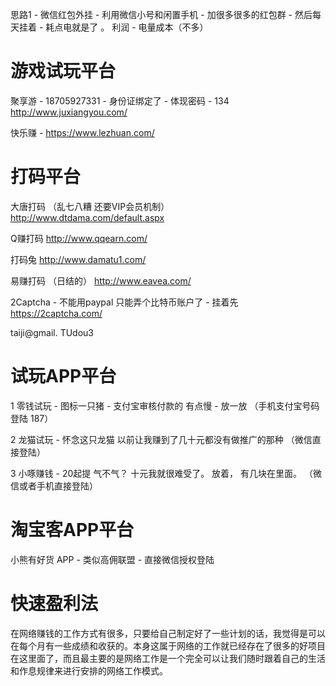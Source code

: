 

思路1 - 微信红包外挂 - 利用微信小号和闲置手机 - 加很多很多的红包群 - 然后每天挂着 - 耗点电就是了 。   利润 - 电量成本（不多） 

# 游戏试玩平台

聚享游 - 18705927331 - 身份证绑定了 - 体现密码 - 134 
http://www.juxiangyou.com/

快乐赚 - https://www.lezhuan.com/


# 打码平台

大唐打码 （乱七八糟 还要VIP会员机制）
http://www.dtdama.com/default.aspx

Q赚打码
http://www.qqearn.com/

打码兔
http://www.damatu1.com/

易赚打码  （日结的）
http://www.eavea.com/ 

2Captcha -  不能用paypal 只能弄个比特币账户了  - 挂着先
https://2captcha.com/

taiji@gmail. TUdou3

# 试玩APP平台

1 零钱试玩 - 图标一只猪 - 支付宝审核付款的 有点慢 - 放一放  （手机支付宝号码登陆 187）

2 龙猫试玩 - 怀念这只龙猫 以前让我赚到了几十元都没有做推广的那种 （微信直接登陆）

3 小啄赚钱 - 20起提 气不气？  十元我就很难受了。   放着， 有几块在里面。 （微信或者手机直接登陆）



# 淘宝客APP平台

小熊有好货 APP - 类似高佣联盟 - 直接微信授权登陆 

# 快速盈利法

在网络赚钱的工作方式有很多，只要给自己制定好了一些计划的话，我觉得是可以在每个月有一些成绩和收获的。本身这属于网络的工作就已经存在了很多的好项目在这里面了，而且最主要的是网络工作是一个完全可以让我们随时跟着自己的生活和作息规律来进行安排的网络工作模式。
